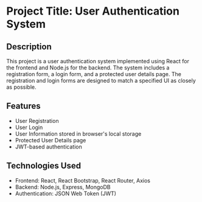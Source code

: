 # Project Title: User Authentication System

## Description
This project is a user authentication system implemented using React for the frontend and Node.js for the backend. The system includes a registration form, a login form, and a protected user details page. The registration and login forms are designed to match a specified UI as closely as possible.

## Features
- User Registration
- User Login
- User Information stored in browser's local storage
- Protected User Details page
- JWT-based authentication

## Technologies Used
- Frontend: React, React Bootstrap, React Router, Axios
- Backend: Node.js, Express, MongoDB
- Authentication: JSON Web Token (JWT)